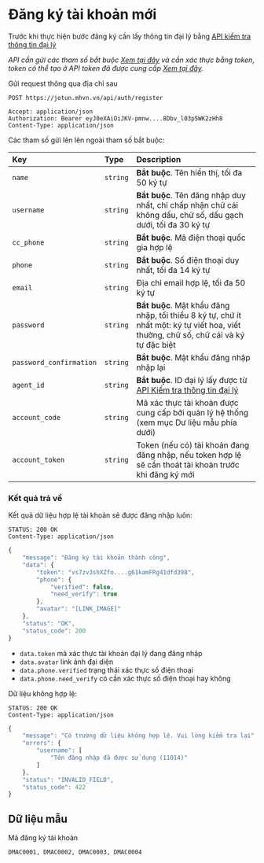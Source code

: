 # Đăng ký tài khoản mới

Trước khi thực hiện bước đăng ký cần lấy thông tin đại lý bằng [API kiểm tra thông tin đại lý](agent-check.md)

_API cần gửi các tham số bắt buộc [Xem tại đây](README.md) và cần xác thực bằng token, token có thể tạo ở API token đã được cung cấp [Xem tại đây](token-access.md)._

 Gửi request thông qua địa chỉ sau
 ```http
POST https://jotun.mhvn.vn/api/auth/register

Accept: application/json
Authorization: Bearer eyJ0eXAiOiJKV-pmnw....8Dbv_l03p5WK2zHh8
Content-Type: application/json
```

Các tham số gửi lên lên ngoài tham số bắt buộc:

| Key | Type | Description |
| :--- | :--- | :--- |
| `name` | `string` | **Bắt buộc**. Tên hiển thị, tối đa 50 ký tự |
| `username` | `string` | **Bắt buộc**. Tên đăng nhập duy nhất, chỉ chấp nhận chữ cái không dấu, chữ số, dấu gạch dưới, tối đa 30 ký tự |
| `cc_phone` | `string` | **Bắt buộc**. Mã điện thoại quốc gia hợp lệ |
| `phone` | `string` | **Bắt buộc**. Số điện thoại duy nhất, tối đa 14 ký tự |
| `email` | `string` | Địa chỉ email hợp lệ, tối đa 50 ký tự |
| `password` | `string` | **Bắt buộc**. Mật khẩu đăng nhập, tối thiểu 8 ký tự, chứ ít nhất một: ký tự viết hoa, viết thường, chữ số, chữ cái và ký tự đặc biệt |
| `password_confirmation` | `string` | **Bắt buộc**. Mật khẩu đăng nhập nhập lại |
| `agent_id` | `string` | **Bắt buộc**. ID đại lý lấy được từ [API Kiểm tra thông tin đại lý](agent-check.md) |
| `account_code` | `string` | Mã xác thực tài khoản được cung cấp bởi quản lý hệ thống (xem mục Dư liệu mẫu phía dưới) |
| `account_token` | `string` | Token (nếu có) tài khoản đang đăng nhập, nếu token hợp lệ sẽ cần thoát tài khoản trước khi đăng ký mới |

### Kết quả trả về
Kết quả dữ liệu hợp lệ tài khoản sẽ được đăng nhập luôn:
 ```http
STATUS: 200 OK
Content-Type: application/json
```
```javascript
{
    "message": "Đăng ký tài khoản thành công",
    "data": {
        "token": "vs7zv3shXZfo....g61kamFRg41dfd398",
        "phone": {
            "verified": false,
            "need_verify": true
        },
        "avatar": "[LINK_IMAGE]"
    },
    "status": "OK",
    "status_code": 200
}
```
- `data.token` mã xác thực tài khoản đại lý đang đăng nhập
- `data.avatar` link ảnh đại diện
- `data.phone.verified` trạng thái xác thực số điện thoại
- `data.phone.need_verify` có cần xác thực số điện thoại hay không

Dữ liệu không hợp lệ:
 ```http
STATUS: 200 OK
Content-Type: application/json
```
```javascript
{
    "message": "Có trường dữ liệu không hợp lệ. Vui lòng kiểm tra lại",
    "errors": {
        "username": [
            "Tên đăng nhập đã được sử dụng (11014)"
        ]
    },
    "status": "INVALID_FIELD",
    "status_code": 422
}
```

## Dữ liệu mẫu
Mã đăng ký tài khoản
```
DMAC0001, DMAC0002, DMAC0003, DMAC0004
```
